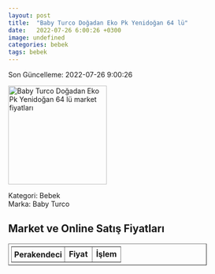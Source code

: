 ```yaml
---
layout: post
title:  "Baby Turco Doğadan Eko Pk Yenidoğan 64 lü"
date:   2022-07-26 6:00:26 +0300
image: undefined
categories: bebek
tags: bebek
---
```


Son Güncelleme: 2022-07-26 9:00:26

<img src="undefined" width="200" alt="Baby Turco Doğadan Eko Pk Yenidoğan 64 lü market fiyatları" />

Kategori: Bebek
<br />
Marka: Baby Turco

<h2>Market ve Online Satış Fiyatları</h2>

<table border="1" style="padding: 5px;width:80%;">
  <tr>
    <td style="padding: 5px;"><strong>Perakendeci</strong></td>
    <td><strong>Fiyat</strong></td>
    <td><strong>İşlem</strong></td>
  </tr>
  
</table>
